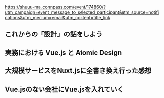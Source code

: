 https://shuuu-mai.connpass.com/event/174860/?utm_campaign=event_message_to_selected_participant&utm_source=notifications&utm_medium=email&utm_content=title_link

## これからの「設計」の話をしよう




## 実務における Vue.js と Atomic Design




## 大規模サービスをNuxt.jsに全書き換え行った感想




## Vue.jsのない会社にVue.jsを入れていく

